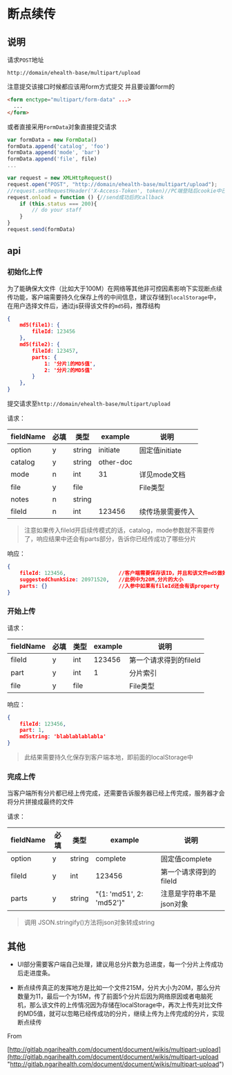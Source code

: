 # 断点续传

## 说明

请求`POST`地址

```javasc
http://domain/ehealth-base/multipart/upload
```

注意提交该接口时候都应该用form方式提交 并且要设置form的

```html
<form enctype="multipart/form-data" ...>
  ...
</form>
```

或者直接采用`FormData`对象直接提交请求

```javascript
var formData = new FormData()
formData.append('catalog', 'foo')
formData.append('mode', 'bar')
formData.append('file', file)
...

var request = new XMLHttpRequest()
request.open("POST", "http://domain/ehealth-base/multipart/upload");
//request.setRequestHeader('X-Access-Token', token)//PC端登陆后cookie中已经写入可以忽略此步骤
request.onload = function () {//send成功后的callback
	if (this.status === 200){
        // do your staff
    }
}
request.send(formData)
```

## api

### 初始化上传

为了能确保大文件（比如大于100M）在网络等其他非可控因素影响下实现断点续传功能，客户端需要持久化保存上传的中间信息，建议存储到`localStorage`中，在用户选择文件后，通过js获得该文件的`md5`码，推荐结构

```json
{
    md5(file1): {
  		fileId: 123456
	},
  	md5(file2): {
    	fileId: 123457,
    	parts: {
    		1: '分片1的MD5值',
        	2: '分片2的MD5值'
      	}
    },
}
```



提交请求至`http://domain/ehealth-base/multipart/upload`

请求：

| fieldName | 必填   | 类型     | example   | 说明          |
| --------- | ---- | ------ | --------- | ----------- |
| option    | y    | string | initiate  | 固定值initiate |
| catalog   | y    | string | other-doc |             |
| mode      | n    | int    | 31        | 详见mode文档    |
| file      | y    | file   |           | File类型      |
| notes     | n    | string |           |             |
| fileId    | n    | int    | 123456    | 续传场景需要传入    |

> 注意如果传入fileId开启续传模式的话，catalog，mode参数就不需要传了，响应结果中还会有parts部分，告诉你已经传成功了哪些分片

响应：

```json
{
    fileId: 123456,					//客户端需要保存该ID，并且和该文件md5做好映射
  	suggestedChunkSize: 20971520,	//此例中为20M,分片的大小
  	parts: {}						//入参中如果有fileId还会有该property
}
```

### 开始上传

请求：

| fieldName | 必填   | 类型   | example | 说明             |
| --------- | ---- | ---- | ------- | -------------- |
| fileId    | y    | int  | 123456  | 第一个请求得到的fileId |
| part      | y    | int  | 1       | 分片索引           |
| file      | y    | file |         | File类型         |

响应：

```json
{
  	fileId: 123456,
    part: 1,
  	md5string: 'blablablablabla'
}
```

> 此结果需要持久化保存到客户端本地，即前面的localStorage中

### 完成上传

当客户端所有分片都已经上传完成，还需要告诉服务器已经上传完成，服务器才会将分片拼接成最终的文件

请求：

| fieldName | 必填   | 类型     | example                  | 说明             |
| --------- | ---- | ------ | ------------------------ | -------------- |
| option    | y    | string | complete                 | 固定值complete    |
| fileId    | y    | int    | 123456                   | 第一个请求得到的fileId |
| parts     | y    | string | "{1: 'md51', 2: 'md52'}" | 注意是字符串不是json对象 |

> 调用 JSON.stringify()方法将json对象转成string



## 其他

- UI部分需要客户端自己处理，建议用总分片数为总进度，每一个分片上传成功后走进度条。


- 断点续传真正的发挥地方是比如一个文件215M，分片大小为20M，那么分片数量为11，最后一个为15M，传了前面5个分片后因为网络原因或者电脑死机，那么该文件的上传情况因为存储在localStorage中，再次上传先对比文件的MD5值，就可以忽略已经传成功的分片，继续上传为上传完成的分片，实现断点续传


From

[http://gitlab.ngarihealth.com/document/document/wikis/multipart-upload](http://gitlab.ngarihealth.com/document/document/wikis/multipart-upload "http://gitlab.ngarihealth.com/document/document/wikis/multipart-upload")
